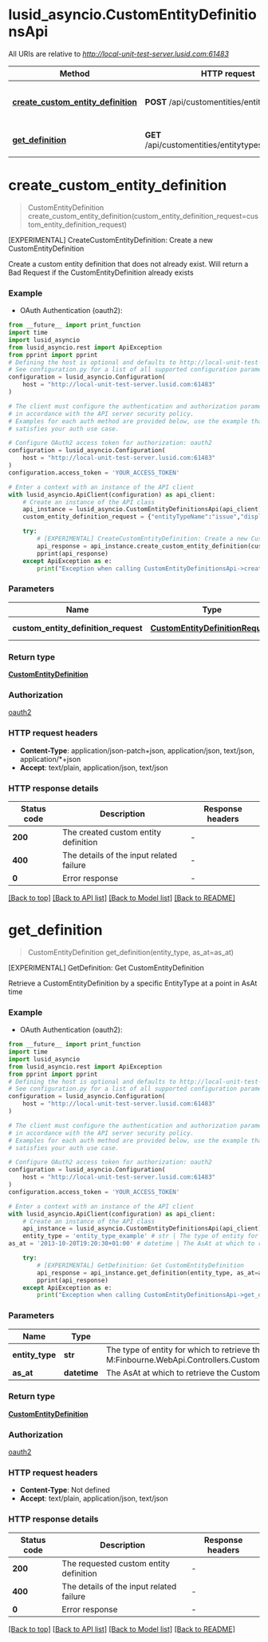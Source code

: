 # lusid_asyncio.CustomEntityDefinitionsApi

All URIs are relative to *http://local-unit-test-server.lusid.com:61483*

Method | HTTP request | Description
------------- | ------------- | -------------
[**create_custom_entity_definition**](CustomEntityDefinitionsApi.md#create_custom_entity_definition) | **POST** /api/customentities/entitytypes | [EXPERIMENTAL] CreateCustomEntityDefinition: Create a new CustomEntityDefinition
[**get_definition**](CustomEntityDefinitionsApi.md#get_definition) | **GET** /api/customentities/entitytypes/{entityType} | [EXPERIMENTAL] GetDefinition: Get CustomEntityDefinition


# **create_custom_entity_definition**
> CustomEntityDefinition create_custom_entity_definition(custom_entity_definition_request=custom_entity_definition_request)

[EXPERIMENTAL] CreateCustomEntityDefinition: Create a new CustomEntityDefinition

Create a custom entity definition that does not already exist. Will return a Bad Request if the CustomEntityDefinition already exists

### Example

* OAuth Authentication (oauth2):
```python
from __future__ import print_function
import time
import lusid_asyncio
from lusid_asyncio.rest import ApiException
from pprint import pprint
# Defining the host is optional and defaults to http://local-unit-test-server.lusid.com:61483
# See configuration.py for a list of all supported configuration parameters.
configuration = lusid_asyncio.Configuration(
    host = "http://local-unit-test-server.lusid.com:61483"
)

# The client must configure the authentication and authorization parameters
# in accordance with the API server security policy.
# Examples for each auth method are provided below, use the example that
# satisfies your auth use case.

# Configure OAuth2 access token for authorization: oauth2
configuration = lusid_asyncio.Configuration(
    host = "http://local-unit-test-server.lusid.com:61483"
)
configuration.access_token = 'YOUR_ACCESS_TOKEN'

# Enter a context with an instance of the API client
with lusid_asyncio.ApiClient(configuration) as api_client:
    # Create an instance of the API class
    api_instance = lusid_asyncio.CustomEntityDefinitionsApi(api_client)
    custom_entity_definition_request = {"entityTypeName":"issue","displayName":"Issue","description":"Represents an issue in the system","fieldSchema":[{"name":"Assigned","lifetime":"TimeVariant","type":"bool","required":true},{"name":"Status","lifetime":"TimeVariant","type":"string","required":true},{"name":"Effort In Days","lifetime":"Perpetual","type":"number","required":false},{"name":"DateCreated","lifetime":"Perpetual","type":"datetime","required":true}]} # CustomEntityDefinitionRequest | The CustomEntityDefinitionRequest (optional)

    try:
        # [EXPERIMENTAL] CreateCustomEntityDefinition: Create a new CustomEntityDefinition
        api_response = api_instance.create_custom_entity_definition(custom_entity_definition_request=custom_entity_definition_request)
        pprint(api_response)
    except ApiException as e:
        print("Exception when calling CustomEntityDefinitionsApi->create_custom_entity_definition: %s\n" % e)
```

### Parameters

Name | Type | Description  | Notes
------------- | ------------- | ------------- | -------------
 **custom_entity_definition_request** | [**CustomEntityDefinitionRequest**](CustomEntityDefinitionRequest.md)| The CustomEntityDefinitionRequest | [optional] 

### Return type

[**CustomEntityDefinition**](CustomEntityDefinition.md)

### Authorization

[oauth2](../README.md#oauth2)

### HTTP request headers

 - **Content-Type**: application/json-patch+json, application/json, text/json, application/*+json
 - **Accept**: text/plain, application/json, text/json

### HTTP response details
| Status code | Description | Response headers |
|-------------|-------------|------------------|
**200** | The created custom entity definition |  -  |
**400** | The details of the input related failure |  -  |
**0** | Error response |  -  |

[[Back to top]](#) [[Back to API list]](../README.md#documentation-for-api-endpoints) [[Back to Model list]](../README.md#documentation-for-models) [[Back to README]](../README.md)

# **get_definition**
> CustomEntityDefinition get_definition(entity_type, as_at=as_at)

[EXPERIMENTAL] GetDefinition: Get CustomEntityDefinition

Retrieve a CustomEntityDefinition by a specific EntityType at a point in AsAt time

### Example

* OAuth Authentication (oauth2):
```python
from __future__ import print_function
import time
import lusid_asyncio
from lusid_asyncio.rest import ApiException
from pprint import pprint
# Defining the host is optional and defaults to http://local-unit-test-server.lusid.com:61483
# See configuration.py for a list of all supported configuration parameters.
configuration = lusid_asyncio.Configuration(
    host = "http://local-unit-test-server.lusid.com:61483"
)

# The client must configure the authentication and authorization parameters
# in accordance with the API server security policy.
# Examples for each auth method are provided below, use the example that
# satisfies your auth use case.

# Configure OAuth2 access token for authorization: oauth2
configuration = lusid_asyncio.Configuration(
    host = "http://local-unit-test-server.lusid.com:61483"
)
configuration.access_token = 'YOUR_ACCESS_TOKEN'

# Enter a context with an instance of the API client
with lusid_asyncio.ApiClient(configuration) as api_client:
    # Create an instance of the API class
    api_instance = lusid_asyncio.CustomEntityDefinitionsApi(api_client)
    entity_type = 'entity_type_example' # str | The type of entity for which to retrieve the CustomEntityDefinition. This is included in the response from M:Finbourne.WebApi.Controllers.CustomEntityDefinitionController.CreateCustomEntityDefinition(Finbourne.WebApi.Interface.Dto.CustomEntityDefinitions.CustomEntityDefinitionRequest).
as_at = '2013-10-20T19:20:30+01:00' # datetime | The AsAt at which to retrieve the CustomEntityDefinition. (optional)

    try:
        # [EXPERIMENTAL] GetDefinition: Get CustomEntityDefinition
        api_response = api_instance.get_definition(entity_type, as_at=as_at)
        pprint(api_response)
    except ApiException as e:
        print("Exception when calling CustomEntityDefinitionsApi->get_definition: %s\n" % e)
```

### Parameters

Name | Type | Description  | Notes
------------- | ------------- | ------------- | -------------
 **entity_type** | **str**| The type of entity for which to retrieve the CustomEntityDefinition. This is included in the response from M:Finbourne.WebApi.Controllers.CustomEntityDefinitionController.CreateCustomEntityDefinition(Finbourne.WebApi.Interface.Dto.CustomEntityDefinitions.CustomEntityDefinitionRequest). | 
 **as_at** | **datetime**| The AsAt at which to retrieve the CustomEntityDefinition. | [optional] 

### Return type

[**CustomEntityDefinition**](CustomEntityDefinition.md)

### Authorization

[oauth2](../README.md#oauth2)

### HTTP request headers

 - **Content-Type**: Not defined
 - **Accept**: text/plain, application/json, text/json

### HTTP response details
| Status code | Description | Response headers |
|-------------|-------------|------------------|
**200** | The requested custom entity definition |  -  |
**400** | The details of the input related failure |  -  |
**0** | Error response |  -  |

[[Back to top]](#) [[Back to API list]](../README.md#documentation-for-api-endpoints) [[Back to Model list]](../README.md#documentation-for-models) [[Back to README]](../README.md)

